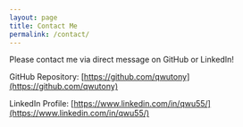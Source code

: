 ```yaml
---
layout: page
title: Contact Me
permalink: /contact/
---
```


Please contact me via direct message on GitHub or LinkedIn!

GitHub Repository: [https://github.com/qwutony](https://github.com/qwutony)

LinkedIn Profile: [https://www.linkedin.com/in/qwu55/](https://www.linkedin.com/in/qwu55/)
